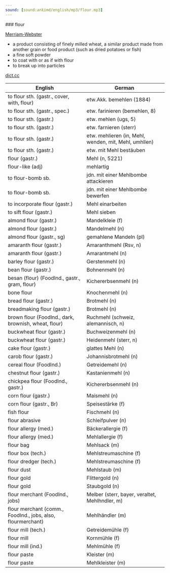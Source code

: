 ```yaml
---
sound: [sound:ankimd/english/mp3/flour.mp3]
---
```


\### flour

[Merriam-Webster](https://www.merriam-webster.com/dictionary/flour)

- a product consisting of finely milled wheat, a similar product made from another grain or food product (such as dried potatoes or fish)
- a fine soft powder
- to coat with or as if with flour
- to break up into particles

[dict.cc](https://www.dict.cc/flour)

| English        | German       |
| -------------- | ------------ |
| to flour sth. (gastr., cover, with, flour) | etw.Akk. bemehlen (1884) |
| to flour sth. (gastr., spec.) | etw. farinieren (bemehlen, 8) |
| to flour sth. (gastr.) | etw. mehlen (ugs, 5) |
| to flour sth. (gastr.) | etw. farnieren (sterr) |
| to flour sth. (gastr.) | etw. mehlieren (in, Mehl, wenden, mit, Mehl, umhllen) |
| to flour sth. (gastr.) | etw. mit Mehl bestäuben |
| flour (gastr.) | Mehl (n, 5221) |
| flour-like (adj) | mehlartig |
| to flour-bomb sb. | jdn. mit einer Mehlbombe attackieren |
| to flour-bomb sb. | jdn. mit einer Mehlbombe bewerfen |
| to incorporate flour (gastr.) | Mehl einarbeiten |
| to sift flour (gastr.) | Mehl sieben |
| almond flour (gastr.) | Mandelkleie (f) |
| almond flour (gastr.) | Mandelmehl (n) |
| almond flour (gastr., sg) | gemahlene Mandeln (pl) |
| amaranth flour (gastr.) | Amaranthmehl (Rsv, n) |
| amaranth flour (gastr.) | Amarantmehl (n) |
| barley flour (gastr.) | Gerstenmehl (n) |
| bean flour (gastr.) | Bohnenmehl (n) |
| besan (flour) (FoodInd., gastr., gram, flour) | Kichererbsenmehl (n) |
| bone flour | Knochenmehl (n) |
| bread flour (gastr.) | Brotmehl (n) |
| breadmaking flour (gastr.) | Brotmehl (n) |
| brown flour (FoodInd., dark, brownish, wheat, flour) | Ruchmehl (schweiz, alemannisch, n) |
| buckwheat flour (gastr.) | Buchweizenmehl (n) |
| buckwheat flour (gastr.) | Heidenmehl (sterr, n) |
| cake flour (gastr.) | glattes Mehl (n) |
| carob flour (gastr.) | Johannisbrotmehl (n) |
| cereal flour (FoodInd.) | Getreidemehl (n) |
| chestnut flour (gastr.) | Kastanienmehl (n) |
| chickpea flour (FoodInd., gastr.) | Kichererbsenmehl (n) |
| corn flour (gastr.) | Maismehl (n) |
| corn flour (gastr., Br) | Speisestärke (f) |
| fish flour | Fischmehl (n) |
| flour abrasive | Schleifpulver (n) |
| flour allergy (med.) | Bäckerallergie (f) |
| flour allergy (med.) | Mehlallergie (f) |
| flour bag | Mehlsack (m) |
| flour box (tech.) | Mehlstreumaschine (f) |
| flour dredger (tech.) | Mehlstreumaschine (f) |
| flour dust | Mehlstaub (m) |
| flour gold | Flittergold (n) |
| flour gold | Staubgold (n) |
| flour merchant (FoodInd., jobs) | Melber (sterr, bayer, veraltet, Mehlhndler, m) |
| flour merchant (comm., FoodInd., jobs, also, flourmerchant) | Mehlhändler (m) |
| flour mill (tech.) | Getreidemühle (f) |
| flour mill | Kornmühle (f) |
| flour mill (ind.) | Mehlmühle (f) |
| flour paste | Kleister (m) |
| flour paste | Mehlkleister (m) |
